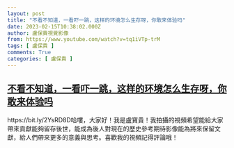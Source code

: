 ```yaml
---
layout: post
title: "不看不知道，一看吓一跳，这样的环境怎么生存呀，你敢来体验吗"
date: 2023-02-15T10:38:02.000Z
author: 盧保貴視覺影像
from: https://www.youtube.com/watch?v=tq1iVTp-trM
tags: [ 盧保貴 ]
comments: True
categories: [ 盧保貴 ]
---
```

<!--1676457482000-->
[不看不知道，一看吓一跳，这样的环境怎么生存呀，你敢来体验吗](https://www.youtube.com/watch?v=tq1iVTp-trM)
------

<div>
https://bit.ly/2YsRD8D哈嘍，大家好！我是盧寶貴！我拍攝的視頻希望能給大家帶來貢獻能夠留存後世，能成為後人對現在的歷史參考期待影像能為將來保留文獻，給人們帶來更多的意義與思考。喜歡我的視頻記得評論哦！
</div>
